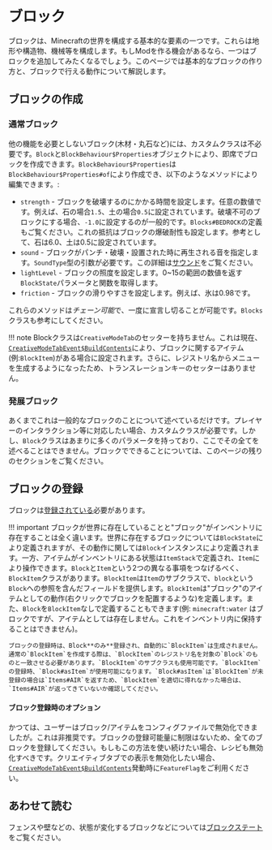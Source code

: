 ブロック
======

ブロックは、Minecraftの世界を構成する基本的な要素の一つです。これらは地形や構造物、機械等を構成します。もしModを作る機会があるなら、一つはブロックを追加してみたくなるでしょう。このページでは基本的なブロックの作り方と、ブロックで行える動作について解説します。

ブロックの作成
----------------

### 通常ブロック

他の機能を必要としないブロック(木材・丸石など)には、カスタムクラスは不必要です。`Block`と`BlockBehaviour$Properties`オブジェクトにより、即席でブロックを作成できます。`BlockBehaviour$Properties`は`BlockBehaviour$Properties#of`により作成でき、以下のようなメソッドにより編集できます。:

- `strength` - ブロックを破壊するのにかかる時間を設定します。任意の数値です。例えば、石の場合``1.5``、土の場合``0.5``に設定されています。破壊不可のブロックにする場合、``-1.0``に設定するのが一般的です。`Blocks#BEDROCK`の定義もご覧ください。これの抵抗はブロックの爆破耐性も設定します。参考として、石は6.0、土は0.5に設定されています。
- `sound` - ブロックがパンチ・破壊・設置された時に再生される音を指定します。`SoundType`型の引数が必要です。この詳細は[サウンド]をご覧ください。
- `lightLevel` - ブロックの照度を設定します。0~15の範囲の数値を返す`BlockState`パラメータと関数を取得します。
- `friction` - ブロックの滑りやすさを設定します。例えば、氷は0.98です。

これらのメソッドは*チェーン可能*で、一度に宣言し切ることが可能です。`Blocks`クラスも参考にしてください。

!!! note
    Blockクラスは`CreativeModeTab`のセッターを持ちません。これは現在、[`CreativeModeTabEvent$BuildContents`][creativetabs]により、ブロックに関するアイテム(例:`BlockItem`)がある場合に設定されます。さらに、レジストリ名からメニューを生成するようになったため、トランスレーションキーのセッターはありません。

### 発展ブロック

あくまでこれは一般的なブロックのことについて述べているだけです。プレイヤーのインタラクション等に対応したい場合、カスタムクラスが必要です。しかし、`Block`クラスはあまりに多くのパラメータを持っており、ここでその全てを述べることはできません。ブロックでできることについては、このページの残りのセクションをご覧ください。

ブロックの登録
-------------------

ブロックは[登録されている][registering]必要があります。

!!! important
    ブロックが世界に存在していることと"ブロック"がインベントリに存在することは全く違います。世界に存在するブロックについては`BlockState`により定義されますが、その動作に関しては`Block`インスタンスにより定義されます。一方、アイテムがインベントリにある状態は`ItemStack`で定義され、`Item`により操作できます。`Block`と`Item`という2つの異なる事項をつなげるべく、`BlockItem`クラスがあります。`BlockItem`は`Item`のサブクラスで、`block`という`Block`への参照を含んだフィールドを提供します。`BlockItem`は"ブロック"のアイテムとしての動作(右クリックでブロックを配置するような)を定義します。また、`Block`を`BlockItem`なしで定義することもできます(例: `minecraft:water` はブロックですが、アイテムとしては存在しません。これをインベントリ内に保持することはできません)。

    ブロックの登録時は、Block**のみ**登録され、自動的に`BlockItem`は生成されません。通常の`BlockItem`を作成する際は、`BlockItem`のレジストリ名を対象の`Block`のものと一致させる必要があります。`BlockItem`のサブクラスも使用可能です。`BlockItem`の登録時、`Block#asItem`が使用可能になります。`Block#asItem`は`BlockItem`が未登録の場合は`Items#AIR`を返すため、`BlockItem`を適切に得れなかった場合は、`Items#AIR`が返ってきていないか確認してください。

#### ブロック登録時のオプション

かつては、ユーザーはブロック/アイテムをコンフィグファイルで無効化できましたが。これは非推奨です。ブロックの登録可能量に制限はないため、全てのブロックを登録してください。もしもこの方法を使い続けたい場合、レシピも無効化すべきです。クリエイティブタブでの表示を無効化したい場合、[`CreativeModeTabEvent$BuildContents`][creativetabs]発動時に`FeatureFlag`をご利用ください。

あわせて読む
---------------

フェンスや壁などの、状態が変化するブロックなどについては[ブロックステート][blockstates]をご覧ください。

[サウンド]: ../gameeffects/sounds.md
[creativetabs]: ../items/index.md#creativemodetabevent
[registering]: ../concepts/registries.md#methods-for-registering
[blockstates]: states.md
